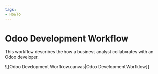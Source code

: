 ```yaml
---
tags:
- HowTo
---
```

# Odoo Development Workflow

This workflow describes the how a business analyst collaborates with an Odoo developer.

![[Odoo Development Worfklow.canvas|Odoo Development Worfklow]]